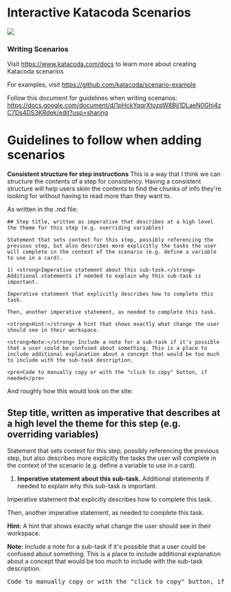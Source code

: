 # Interactive Katacoda Scenarios

[![](http://shields.katacoda.com/katacoda/cmolloy/count.svg)](https://www.katacoda.com/cmolloy "Get your profile on Katacoda.com")

### Writing Scenarios
Visit https://www.katacoda.com/docs to learn more about creating Katacoda scenarios

For examples, visit https://github.com/katacoda/scenario-example

Follow this document for guidelines when writing scenarios: https://docs.google.com/document/d/1pHckYqqrXtozpW8Bjj1DLaeN0Ghi4zC7Ds4DS3KRdek/edit?usp=sharing


# Guidelines to follow when adding scenarios

**Consistent structure for step instructions**
This is a way that I think we can structure the contents of a step for consistency. Having a consistent structure will help users skim the contents to find the chunks of info they're looking for without having to read more than they want to. 

As written in the .md file:
```
## Step title, written as imperative that describes at a high level the theme for this step (e.g. overriding variables)

Statement that sets context for this step, possibly referencing the previous step, but also describes more explicitly the tasks the user will complete in the context of the scenario (e.g. define a variable to use in a card).

1) <strong>Imperative statement about this sub-task.</strong> Additional statements if needed to explain why this sub-task is important.

Imperative statement that explicitly describes how to complete this task.

Then, another imperative statement, as needed to complete this task.

<strong>Hint:</strong> A hint that shows exactly what change the user should see in their workspace.

<strong>Note:</strong> Include a note for a sub-task if it's possible that a user could be confused about something. This is a place to include additional explanation about a concept that would be too much to include with the sub-task description.

<pre>Code to manually copy or with the "click to copy" button, if needed</pre>
```

And roughly how this would look on the site:

## Step title, written as imperative that describes at a high level the theme for this step (e.g. overriding variables)

Statement that sets context for this step, possibly referencing the previous step, but also describes more explicitly the tasks the user will complete in the context of the scenario (e.g. define a variable to use in a card).

1) <strong>Imperative statement about this sub-task.</strong> Additional statements if needed to explain why this sub-task is important.

Imperative statement that explicitly describes how to complete this task.

Then, another imperative statement, as needed to complete this task.

<strong>Hint:</strong> A hint that shows exactly what change the user should see in their workspace.

<strong>Note:</strong> Include a note for a sub-task if it's possible that a user could be confused about something. This is a place to include additional explanation about a concept that would be too much to include with the sub-task description.

<pre>Code to manually copy or with the "click to copy" button, if needed</pre>
